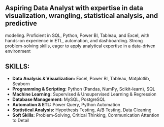 ## Aspiring Data Analyst with expertise in data visualization, wrangling, statistical analysis, and predictive 
modeling. Proficient in SQL, Python, Power BI, Tableau, and Excel, with hands-on experience in ETL, 
automation, and dashboarding. Strong problem-solving skills, eager to apply analytical expertise in a 
data-driven environment

## SKILLS:
- **Data Analysis & Visualization:** Excel, Power BI, Tableau, Matplotlib, Seaborn 
- **Programming & Scripting:** Python (Pandas, NumPy, Scikit-learn), SQL 
- **Machine Learning:** Supervised & Unsupervised Learning & Regression 
- **Database Management:** MySQL, PostgreSQL 
- **Automation & ETL:** Power Query, Python Automation 
- **Statistical Analysis:** Hypothesis Testing, A/B Testing, Data Cleaning 
- **Soft Skills:** Problem-Solving, Critical Thinking, Communication Attention to Detail 
